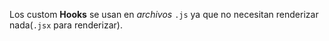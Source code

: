Los custom **Hooks** se usan en _archivos_ `.js` ya que no necesitan renderizar nada(`.jsx` para renderizar).
